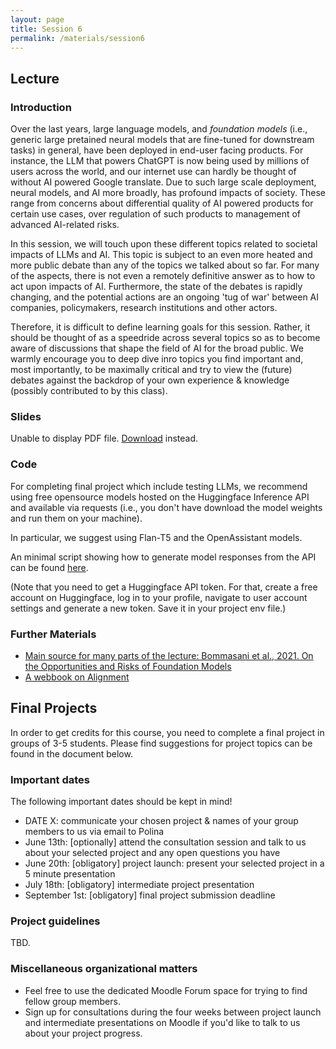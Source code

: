 ```yaml
---
layout: page
title: Session 6
permalink: /materials/session6
---
```


## Lecture 

### Introduction

Over the last years, large language models, and *foundation models* (i.e., generic large pretained neural models that are fine-tuned for downstream tasks) in general, have been deployed in end-user facing products. For instance, the LLM that powers ChatGPT is now being used by millions of users across the world, and our internet use can hardly be thought of without AI powered Google translate. Due to such large scale deployment, neural models, and AI more broadly, has profound impacts of society. These range from concerns about differential quality of AI powered products for certain use cases, over regulation of such products to management of advanced AI-related risks.

In this session, we will touch upon these different topics related to societal impacts of LLMs and AI. This topic is subject to an even more heated and more public debate than any of the topics we talked about so far. For many of the aspects, there is not even a remotely definitive answer as to how to act upon impacts of AI. Furthermore, the state of the debates is rapidly changing, and the potential actions are an ongoing 'tug of war' between AI companies, policymakers, research institutions and other actors. 

Therefore, it is difficult to define learning goals for this session. Rather, it should be thought of as a speedride across several topics so as to become aware of discussions that shape the field of AI for the broad public. We warmly encourage you to deep dive inro topics you find important and, most importantly, to be maximally critical and try to view the (future) debates against the backdrop of your own experience & knowledge (possibly contributed to by this class). 

### Slides

<object data="slides/06-society-ethics.pdf" type="application/pdf" width="100%" height="500px"> 
    <p>Unable to display PDF file. <a href="slides/06-society-ethics.pdf">Download</a> instead.</p>
</object>

### Code 

For completing final project which include testing LLMs, we recommend using free opensource models hosted on the Huggingface Inference API and available via requests (i.e., you don't have download the model weights and run them on your machine).

In particular, we suggest using Flan-T5 and the OpenAssistant models.

An minimal script showing how to generate model responses from the API can be found [here](code/06-huggingface-api-access.py).

(Note that you need to get a Huggingface API token. For that, create a free account on Huggingface, log in to your profile, navigate to user account settings and generate a new token. Save it in your project env file.)

### Further Materials

- [Main source for many parts of the lecture: Bommasani et al., 2021. On the Opportunities and Risks of Foundation Models](https://arxiv.org/abs/2108.07258)
- [A webbook on Alignment](https://aisafetyfundamentals.com/ai-alignment-curriculum)

## Final Projects

In order to get credits for this course, you need to complete a final project in groups of 3-5 students. Please find suggestions for project topics can be found in the document below.


### Important dates

The following important dates should be kept in mind!

- DATE X: communicate your chosen project & names of your group members to us via email to Polina
- June 13th: [optionally] attend the consultation session and talk to us about your selected project and any open questions you have
- June 20th: [obligatory] project launch: present your selected project in a 5 minute presentation
- July 18th: [obligatory] intermediate project presentation
- September 1st: [obligatory] final project submission deadline

### Project guidelines

TBD.

### Miscellaneous organizational matters

- Feel free to use the dedicated Moodle Forum space for trying to find fellow group members.
- Sign up for consultations during the four weeks between project launch and intermediate presentations on Moodle if you'd like to talk to us about your project progress.